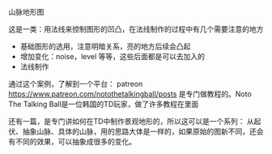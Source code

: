 山脉地形图

这是一类：用法线来控制图形的凹凸，在法线制作的过程中有几个需要注意的地方

- 基础图形的选用，注意明暗关系，亮的地方后续会凸起
- 增加变化：noise，level 等等，这些后面都是可以去加入的
- 法线制作

通过这个案例，了解到一个平台： patreon
https://www.patreon.com/notothetalkingball/posts
是专门做教程的。Noto The Talking Ball是一位韩国的TD玩家，做了许多教程在里面


还有一篇，是专门讲如何在TD中制作景观地形的，所以这可以是一个系列：
从起伏、抽象山脉、具体的山脉，用的思路大体是一样的，如果原始的图新不同，还会有不同的效果，可以抽象成很多的变化。